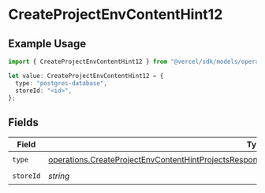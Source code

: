 # CreateProjectEnvContentHint12

## Example Usage

```typescript
import { CreateProjectEnvContentHint12 } from "@vercel/sdk/models/operations/createprojectenv.js";

let value: CreateProjectEnvContentHint12 = {
  type: "postgres-database",
  storeId: "<id>",
};
```

## Fields

| Field                                                                                                                                                                                                                    | Type                                                                                                                                                                                                                     | Required                                                                                                                                                                                                                 | Description                                                                                                                                                                                                              |
| ------------------------------------------------------------------------------------------------------------------------------------------------------------------------------------------------------------------------ | ------------------------------------------------------------------------------------------------------------------------------------------------------------------------------------------------------------------------ | ------------------------------------------------------------------------------------------------------------------------------------------------------------------------------------------------------------------------ | ------------------------------------------------------------------------------------------------------------------------------------------------------------------------------------------------------------------------ |
| `type`                                                                                                                                                                                                                   | [operations.CreateProjectEnvContentHintProjectsResponse201ApplicationJSONResponseBodyCreated112Type](../../models/operations/createprojectenvcontenthintprojectsresponse201applicationjsonresponsebodycreated112type.md) | :heavy_check_mark:                                                                                                                                                                                                       | N/A                                                                                                                                                                                                                      |
| `storeId`                                                                                                                                                                                                                | *string*                                                                                                                                                                                                                 | :heavy_check_mark:                                                                                                                                                                                                       | N/A                                                                                                                                                                                                                      |
